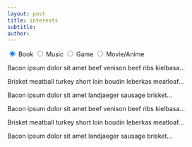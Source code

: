 ```yaml
---
layout: post
title: interests
subtitle: 
author: 
---
```


<div class="row flex-spaces tabs">
  <input id="tab1" type="radio" name="tabs" checked>
  <label for="tab1">
    <span class="badge">Book</span>
  </label>

  <input id="tab2" type="radio" name="tabs">
  <label for="tab2">
    <span class="badge success">Music</span>
  </label>

  <input id="tab3" type="radio" name="tabs">
  <label for="tab3">
    <span class="badge secondary">Game</span>
  </label>

  <input id="tab4" type="radio" name="tabs">
  <label for="tab4">
   <span class="badge secondary">Movie/Anime</span>
  </label>

  <div class="content" id="content1">
    <p>
      Bacon ipsum dolor sit amet beef venison beef ribs kielbasa...
    </p>
    <p>
      Brisket meatball turkey short loin boudin leberkas meatloaf...
    </p>
  </div>
  <div class="content" id="content2">
    <p>
      Bacon ipsum dolor sit amet landjaeger sausage brisket...
    </p>
  </div>
  <div class="content" id="content3">
    <p>
      Bacon ipsum dolor sit amet beef venison beef ribs kielbasa...
    </p>
    <p>
      Brisket meatball turkey short loin boudin leberkas meatloaf...
    </p>
  </div>
  <div class="content" id="content4">
    <p>
      Bacon ipsum dolor sit amet landjaeger sausage brisket...
    </p>
  </div>
</div>